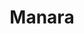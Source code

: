 ---
facebook: https://facebook.com/teammanara
linkedin: https://linkedin.com/company/teammanara
logohandle: manaratech
sort: manara
title: Manara
twitter: https://x.com/TeamManara
website: https://www.manara.tech/
---